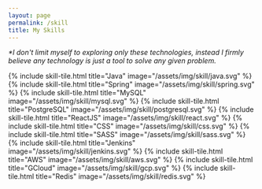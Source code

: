 ```yaml
---
layout: page
permalink: /skill
title: My Skills
---
```

<p class = "skill-desc">
 <i>*I don't limit myself to exploring only these technologies, instead I firmly believe any technology is just a tool to solve any given problem.
</i>
</p>
<div class="skill">
{% include skill-tile.html title="Java" image="/assets/img/skill/java.svg" %}
{% include skill-tile.html title="Spring" image="/assets/img/skill/spring.svg" %}
{% include skill-tile.html title="MySQL" image="/assets/img/skill/mysql.svg" %}
{% include skill-tile.html title="PostgreSQL" image="/assets/img/skill/postgresql.svg" %}
{% include skill-tile.html title="ReactJS" image="/assets/img/skill/react.svg" %}
{% include skill-tile.html title="CSS" image="/assets/img/skill/css.svg" %}
{% include skill-tile.html title="SASS" image="/assets/img/skill/sass.svg" %}
{% include skill-tile.html title="Jenkins" image="/assets/img/skill/jenkins.svg" %}
{% include skill-tile.html title="AWS" image="/assets/img/skill/aws.svg" %}
{% include skill-tile.html title="GCloud" image="/assets/img/skill/gcp.svg" %}
{% include skill-tile.html title="Redis" image="/assets/img/skill/redis.svg" %}
</div>



















